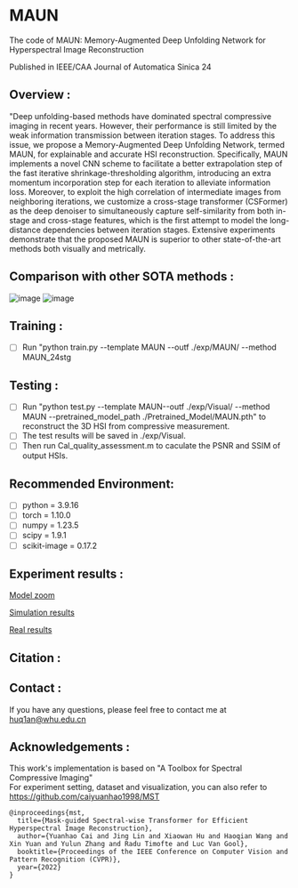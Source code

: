 # MAUN
The code of MAUN: Memory-Augmented Deep Unfolding Network for Hyperspectral Image Reconstruction

Published in IEEE/CAA Journal of Automatica Sinica 24

## Overview :<br>
"Deep unfolding-based methods have dominated spectral compressive imaging in recent years. However, their performance is still limited by the weak information transmission between iteration stages. To address this issue, we propose a Memory-Augmented Deep Unfolding Network, termed MAUN, for explainable and accurate HSI reconstruction. Specifically, MAUN implements a novel CNN scheme to facilitate a better extrapolation step of the fast iterative shrinkage-thresholding algorithm, introducing an extra momentum incorporation step for each iteration to alleviate information loss. Moreover, to exploit the high correlation of intermediate images from neighboring iterations, we customize a cross-stage transformer (CSFormer) as the deep denoiser to simultaneously capture self-similarity from both in-stage and cross-stage features, which is the first attempt to model the long-distance dependencies between iteration stages. Extensive experiments demonstrate that the proposed MAUN is superior to other state-of-the-art methods both visually and metrically.

## Comparison with other SOTA methods :<br>
![image](https://github.com/HuQ1an/MAUN/assets/86952915/381df459-d776-4277-8ea0-4319273b34c3)
![image](https://github.com/HuQ1an/MAUN/assets/86952915/4827666e-df9b-4552-828d-c73da91484a6)

## Training :<br>
- [ ] Run "python train.py --template MAUN --outf ./exp/MAUN/ --method MAUN_24stg 

## Testing :<br>
- [ ] Run "python test.py --template MAUN--outf ./exp/Visual/ --method MAUN --pretrained_model_path ./Pretrained_Model/MAUN.pth" to reconstruct the 3D HSI from compressive measurement.
- [ ] The test results will be saved in ./exp/Visual.
- [ ] Then run  Cal_quality_assessment.m  to caculate the PSNR and SSIM of output HSIs.

## Recommended Environment:<br>

 - [ ] python = 3.9.16
 - [ ] torch = 1.10.0
 - [ ] numpy = 1.23.5
 - [ ] scipy = 1.9.1
 - [ ] scikit-image = 0.17.2

## Experiment results :<br>
 [Model zoom](https://pan.baidu.com/s/1911G9IRRKDIYXYgDs2Ey2g?pwd=3kch)
 
 [Simulation results](https://pan.baidu.com/s/13PCmWgXiWHiH8wVgHOYa4A?pwd=kp5t)
 
 [Real results](https://pan.baidu.com/s/1mApjGHPJcR4hsgVE9gcbNg?pwd=th9g)

## Citation :<br>

## Contact :<br>
If you have any questions, please feel free to contact me at huq1an@whu.edu.cn

## Acknowledgements :<br>
This work's implementation is based on "A Toolbox for Spectral Compressive Imaging"  
For experiment setting, dataset and visualization, you can also refer to https://github.com/caiyuanhao1998/MST
```
@inproceedings{mst,
  title={Mask-guided Spectral-wise Transformer for Efficient Hyperspectral Image Reconstruction},
  author={Yuanhao Cai and Jing Lin and Xiaowan Hu and Haoqian Wang and Xin Yuan and Yulun Zhang and Radu Timofte and Luc Van Gool},
  booktitle={Proceedings of the IEEE Conference on Computer Vision and Pattern Recognition (CVPR)},
  year={2022}
}
```
